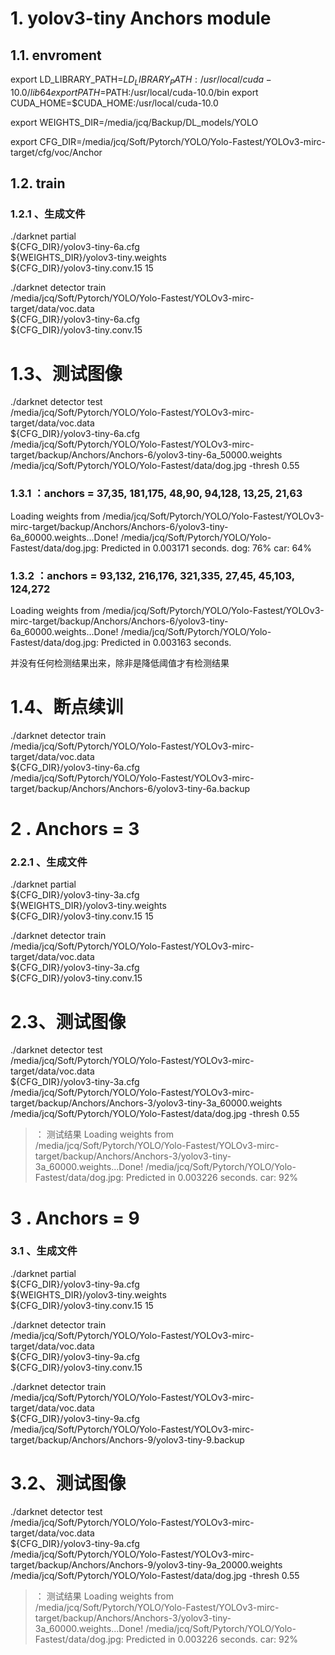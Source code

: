   
# 1. yolov3-tiny Anchors module 


## 1.1. envroment



export LD_LIBRARY_PATH=$LD_LIBRARY_PATH:/usr/local/cuda-10.0/lib64
export PATH=$PATH:/usr/local/cuda-10.0/bin
export CUDA_HOME=$CUDA_HOME:/usr/local/cuda-10.0

export WEIGHTS_DIR=/media/jcq/Backup/DL_models/YOLO

export CFG_DIR=/media/jcq/Soft/Pytorch/YOLO/Yolo-Fastest/YOLOv3-mirc-target/cfg/voc/Anchor



## 1.2. train


### 1.2.1 、生成文件

./darknet partial  \
${CFG_DIR}/yolov3-tiny-6a.cfg \
${WEIGHTS_DIR}/yolov3-tiny.weights \
${CFG_DIR}/yolov3-tiny.conv.15 15



./darknet detector train \
 /media/jcq/Soft/Pytorch/YOLO/Yolo-Fastest/YOLOv3-mirc-target/data/voc.data  \
${CFG_DIR}/yolov3-tiny-6a.cfg  \
${CFG_DIR}/yolov3-tiny.conv.15




# 1.3、测试图像

./darknet detector  test \
/media/jcq/Soft/Pytorch/YOLO/Yolo-Fastest/YOLOv3-mirc-target/data/voc.data  \
${CFG_DIR}/yolov3-tiny-6a.cfg  \
/media/jcq/Soft/Pytorch/YOLO/Yolo-Fastest/YOLOv3-mirc-target/backup/Anchors/Anchors-6/yolov3-tiny-6a_50000.weights \
/media/jcq/Soft/Pytorch/YOLO/Yolo-Fastest/data/dog.jpg  -thresh 0.55



### 1.3.1 ：anchors = 37,35,  181,175,  48,90,  94,128,  13,25,  21,63

Loading weights from /media/jcq/Soft/Pytorch/YOLO/Yolo-Fastest/YOLOv3-mirc-target/backup/Anchors/Anchors-6/yolov3-tiny-6a_60000.weights...Done!
/media/jcq/Soft/Pytorch/YOLO/Yolo-Fastest/data/dog.jpg: Predicted in 0.003171 seconds.
dog: 76%
car: 64%




### 1.3.2 ：anchors = 93,132,  216,176,  321,335,  27,45,  45,103,  124,272

Loading weights from /media/jcq/Soft/Pytorch/YOLO/Yolo-Fastest/YOLOv3-mirc-target/backup/Anchors/Anchors-6/yolov3-tiny-6a_60000.weights...Done!
/media/jcq/Soft/Pytorch/YOLO/Yolo-Fastest/data/dog.jpg: Predicted in 0.003163 seconds.

并没有任何检测结果出来，除非是降低阈值才有检测结果





# 1.4、断点续训

./darknet detector train \
 /media/jcq/Soft/Pytorch/YOLO/Yolo-Fastest/YOLOv3-mirc-target/data/voc.data  \
${CFG_DIR}/yolov3-tiny-6a.cfg  \
/media/jcq/Soft/Pytorch/YOLO/Yolo-Fastest/YOLOv3-mirc-target/backup/Anchors/Anchors-6/yolov3-tiny-6a.backup



# 2 . Anchors = 3


### 2.2.1 、生成文件

./darknet partial  \
${CFG_DIR}/yolov3-tiny-3a.cfg \
${WEIGHTS_DIR}/yolov3-tiny.weights \
${CFG_DIR}/yolov3-tiny.conv.15 15



./darknet detector train \
 /media/jcq/Soft/Pytorch/YOLO/Yolo-Fastest/YOLOv3-mirc-target/data/voc.data  \
${CFG_DIR}/yolov3-tiny-3a.cfg  \
${CFG_DIR}/yolov3-tiny.conv.15


# 2.3、测试图像

./darknet detector  test \
/media/jcq/Soft/Pytorch/YOLO/Yolo-Fastest/YOLOv3-mirc-target/data/voc.data  \
${CFG_DIR}/yolov3-tiny-3a.cfg  \
/media/jcq/Soft/Pytorch/YOLO/Yolo-Fastest/YOLOv3-mirc-target/backup/Anchors/Anchors-3/yolov3-tiny-3a_60000.weights \
/media/jcq/Soft/Pytorch/YOLO/Yolo-Fastest/data/dog.jpg  -thresh 0.55

> ： 测试结果
Loading weights from /media/jcq/Soft/Pytorch/YOLO/Yolo-Fastest/YOLOv3-mirc-target/backup/Anchors/Anchors-3/yolov3-tiny-3a_60000.weights...Done!
/media/jcq/Soft/Pytorch/YOLO/Yolo-Fastest/data/dog.jpg: Predicted in 0.003226 seconds.
car: 92%







# 3 . Anchors = 9


### 3.1 、生成文件

./darknet partial  \
${CFG_DIR}/yolov3-tiny-9a.cfg \
${WEIGHTS_DIR}/yolov3-tiny.weights \
${CFG_DIR}/yolov3-tiny.conv.15 15



./darknet detector train \
 /media/jcq/Soft/Pytorch/YOLO/Yolo-Fastest/YOLOv3-mirc-target/data/voc.data  \
${CFG_DIR}/yolov3-tiny-9a.cfg  \
${CFG_DIR}/yolov3-tiny.conv.15


./darknet detector train \
 /media/jcq/Soft/Pytorch/YOLO/Yolo-Fastest/YOLOv3-mirc-target/data/voc.data  \
${CFG_DIR}/yolov3-tiny-9a.cfg  \
/media/jcq/Soft/Pytorch/YOLO/Yolo-Fastest/YOLOv3-mirc-target/backup/Anchors/Anchors-9/yolov3-tiny-9.backup




# 3.2、测试图像

./darknet detector  test \
/media/jcq/Soft/Pytorch/YOLO/Yolo-Fastest/YOLOv3-mirc-target/data/voc.data  \
${CFG_DIR}/yolov3-tiny-9a.cfg  \
/media/jcq/Soft/Pytorch/YOLO/Yolo-Fastest/YOLOv3-mirc-target/backup/Anchors/Anchors-9/yolov3-tiny-9a_20000.weights \
/media/jcq/Soft/Pytorch/YOLO/Yolo-Fastest/data/dog.jpg  -thresh 0.55

> ： 测试结果
Loading weights from /media/jcq/Soft/Pytorch/YOLO/Yolo-Fastest/YOLOv3-mirc-target/backup/Anchors/Anchors-3/yolov3-tiny-3a_60000.weights...Done!
/media/jcq/Soft/Pytorch/YOLO/Yolo-Fastest/data/dog.jpg: Predicted in 0.003226 seconds.
car: 92%
